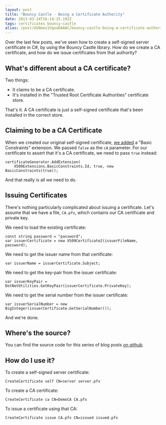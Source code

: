 ```yaml
---
layout: post
title: "Bouncy Castle - Being a Certificate Authority"
date: 2013-03-24T16:14:15.192Z
tags: certificates bouncy-castle
alias: /post/UU8mex1VqooDAAAC/bouncy-castle-being-a-certificate-authority
---
```


Over the last few posts, we've seen how to create a self-signed server certificate in C#, by using the Bouncy Castle library. How do we create a CA certificate, and how do we issue certificates from that authority?

What's different about a CA certificate?
--

Two things:

* It claims to be a CA certificate.
* It's installed in the "Trusted Root Certificate Authorities" certificate store.

That's it. A CA certificate is just a self-signed certificate that's been installed in the correct store.

Claiming to be a CA Certificate
--

When we created our original self-signed certificate, [we added](https://blog.differentpla.net/b/2013/21/20/bouncy-castle---missing-certificate-attributes#basicconstraints) a "Basic Constraints" extension. We passed `false` as the `cA` parameter. For our certificate to assert that it's a CA certificate, we need to pass `true` instead:

    certificateGenerator.AddExtension(
	    X509Extensions.BasicConstraints.Id, true, new BasicConstraints(true));
	
And that really is all we need to do.

Issuing Certificates
--

There's nothing particularly complicated about issuing a certificate. Let's assume that we have a file, `CA.pfx`, which contains our CA certificate and private key.

We need to load the existing certificate:

	const string password = "password";
	var issuerCertificate = new X509Certificate2(issuerFileName, password);
	
We need to get the issuer name from that certificate:

	var issuerName = issuerCertificate.Subject;

We need to get the key-pair from the issuer certificate:

    var issuerKeyPair = DotNetUtilities.GetKeyPair(issuerCertificate.PrivateKey);

We need to get the serial number from the issuer certificate:

    var issuerSerialNumber = new BigInteger(issuerCertificate.GetSerialNumber());

And we're done.

Where's the source?
--

You can find the source code for this series of blog posts [on github](http://github.com/rlipscombe/bouncy-castle-csharp).

How do I use it?
--

To create a self-signed server certificate:

	CreateCertificate self CN=server server.pfx

To create a CA certificate:

	CreateCertificate ca CN=DemoCA CA.pfx

To issue a certificate using that CA:

	CreateCertificate issue CA.pfx CN=issued issued.pfx

